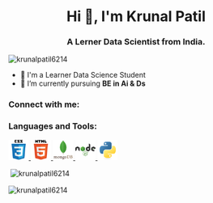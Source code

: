 <h1 align="center">Hi 👋, I'm Krunal Patil</h1>
<h3 align="center">A Lerner Data Scientist from India.</h3>

<p align="left"> <img src="https://komarev.com/ghpvc/?username=krunalpatil6214&label=Profile%20views&color=0e75b6&style=flat" alt="krunalpatil6214" /> </p>

- 🔭 I'm a Learner Data Science Student
- 🌱 I’m currently pursuing **BE in Ai & Ds**

<h3 align="left">Connect with me:</h3>
<p align="left">
</p>

<h3 align="left">Languages and Tools:</h3>
<p align="left"> <a href="https://www.w3schools.com/css/" target="_blank" rel="noreferrer"> <img src="https://raw.githubusercontent.com/devicons/devicon/master/icons/css3/css3-original-wordmark.svg" alt="css3" width="40" height="40"/> </a> <a href="https://www.w3.org/html/" target="_blank" rel="noreferrer"> <img src="https://raw.githubusercontent.com/devicons/devicon/master/icons/html5/html5-original-wordmark.svg" alt="html5" width="40" height="40"/> </a> <a href="https://www.mongodb.com/" target="_blank" rel="noreferrer"> <img src="https://raw.githubusercontent.com/devicons/devicon/master/icons/mongodb/mongodb-original-wordmark.svg" alt="mongodb" width="40" height="40"/> </a> <a href="https://nodejs.org" target="_blank" rel="noreferrer"> <img src="https://raw.githubusercontent.com/devicons/devicon/master/icons/nodejs/nodejs-original-wordmark.svg" alt="nodejs" width="40" height="40"/> </a> <a href="https://www.python.org" target="_blank" rel="noreferrer"> <img src="https://raw.githubusercontent.com/devicons/devicon/master/icons/python/python-original.svg" alt="python" width="40" height="40"/> </a> </p>

<p>&nbsp;<img align="center" src="https://github-readme-stats.vercel.app/api?username=krunalpatil6214&show_icons=true&locale=en" alt="krunalpatil6214" /></p>

<p><img align="center" src="https://github-readme-streak-stats.herokuapp.com/?user=krunalpatil6214&" alt="krunalpatil6214" /></p>
